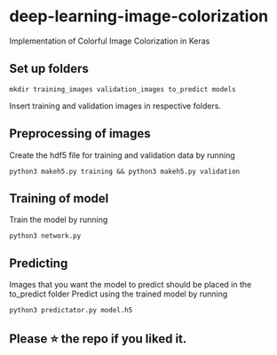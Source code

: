 # deep-learning-image-colorization
Implementation of Colorful Image Colorization in Keras


## Set up folders
`mkdir training_images validation_images to_predict models`

Insert training and validation images in respective folders.


## Preprocessing of images
Create the hdf5 file for training and validation data by running

`python3 makeh5.py training && python3 makeh5.py validation`

## Training of model
Train the model by running 

`python3 network.py`

## Predicting
Images that you want the model to predict should be placed in the to_predict folder
Predict using the trained model by running

`python3 predictator.py model.h5`

## Please ⭐️ the repo if you liked it.